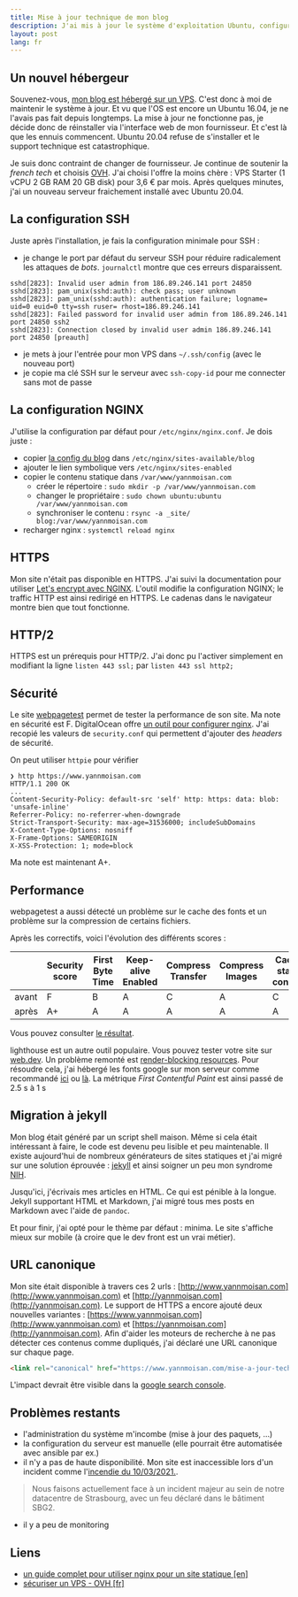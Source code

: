 ```yaml
---
title: Mise à jour technique de mon blog
description: J'ai mis à jour le système d'exploitation Ubuntu, configurer HTTPS et HTTP/2, améliorer la sécurité et les performances et changer le générateur de contenu statique.
layout: post
lang: fr
---
```

## Un nouvel hébergeur

Souvenez-vous, [mon blog est hébergé sur un VPS](/hebergement.html). C'est donc à moi de maintenir le système à jour. Et vu que l'OS est encore un Ubuntu 16.04, 
je ne l'avais pas fait depuis longtemps. La mise à jour ne fonctionne pas, je décide donc de réinstaller via l'interface web
de mon fournisseur. Et c'est là que les ennuis commencent. Ubuntu 20.04 refuse de s'installer et le support technique est catastrophique.

Je suis donc contraint de changer de fournisseur. Je continue de soutenir la _french tech_ et choisis [OVH](https://www.ovh.com/fr/).
J'ai choisi l'offre la moins chère : VPS Starter (1 vCPU 2 GB RAM 20 GB disk) pour 3,6 € par mois. Après quelques minutes, j'ai un nouveau
serveur fraichement installé avec Ubuntu 20.04.

## La configuration SSH
Juste après l'installation, je fais la configuration minimale pour SSH :
- je change le port par défaut du serveur SSH pour réduire radicalement les attaques de _bots_. 
  `journalctl` montre que ces erreurs disparaissent. 
```
sshd[2823]: Invalid user admin from 186.89.246.141 port 24850
sshd[2823]: pam_unix(sshd:auth): check pass; user unknown
sshd[2823]: pam_unix(sshd:auth): authentication failure; logname= uid=0 euid=0 tty=ssh ruser= rhost=186.89.246.141
sshd[2823]: Failed password for invalid user admin from 186.89.246.141 port 24850 ssh2
sshd[2823]: Connection closed by invalid user admin 186.89.246.141 port 24850 [preauth]
```  
- je mets à jour l'entrée pour mon VPS dans `~/.ssh/config` (avec le nouveau port)
- je copie ma clé SSH sur le serveur avec `ssh-copy-id` pour me connecter sans mot de passe

## La configuration NGINX
J'utilise la configuration par défaut pour `/etc/nginx/nginx.conf`. Je dois juste :
- copier [la config du blog](https://github.com/YannMoisan/blog/blob/master/nginx/blog) dans `/etc/nginx/sites-available/blog` 
- ajouter le lien symbolique vers `/etc/nginx/sites-enabled`
- copier le contenu statique dans `/var/www/yannmoisan.com`
  - créer le répertoire : `sudo mkdir -p /var/www/yannmoisan.com`
  - changer le propriétaire : `sudo chown ubuntu:ubuntu /var/www/yannmoisan.com`
  - synchroniser le contenu : `rsync -a _site/ blog:/var/www/yannmoisan.com`
- recharger nginx : `systemctl reload nginx`

## HTTPS
Mon site n'était pas disponible en HTTPS. J'ai suivi la documentation pour utiliser [Let's encrypt avec NGINX](https://www.nginx.com/blog/using-free-ssltls-certificates-from-lets-encrypt-with-nginx/).
L'outil modifie la configuration NGINX; le traffic HTTP est ainsi redirigé en HTTPS. Le cadenas dans le navigateur montre bien que tout fonctionne.

## HTTP/2
HTTPS est un prérequis pour HTTP/2. J'ai donc pu l'activer simplement en modifiant la ligne `listen 443 ssl;` par `listen 443 ssl http2;`

## Sécurité
Le site [webpagetest](https://webpagetest.org) permet de tester la performance de son site. Ma note en sécurité est F.
DigitalOcean offre [un outil pour configurer nginx](https://www.digitalocean.com/community/tools/nginx). J'ai recopié les valeurs
de `security.conf` qui permettent d'ajouter des _headers_ de sécurité.

On peut utiliser `httpie` pour vérifier 

```
❯ http https://www.yannmoisan.com
HTTP/1.1 200 OK
...
Content-Security-Policy: default-src 'self' http: https: data: blob: 'unsafe-inline'
Referrer-Policy: no-referrer-when-downgrade
Strict-Transport-Security: max-age=31536000; includeSubDomains
X-Content-Type-Options: nosniff
X-Frame-Options: SAMEORIGIN
X-XSS-Protection: 1; mode=block
```

Ma note est maintenant A+.

## Performance
webpagetest a aussi détecté un problème sur le cache des fonts et un problème sur la compression de certains fichiers. 

Après les correctifs, voici l'évolution des différents scores :

| |Security score|First Byte Time|Keep-alive Enabled|Compress Transfer|Compress Images|Cache static content|
|---|---|---|---|---|---|---|
|avant|F|B|A|C|A|C|
|après|A+|A|A|A|A|A|

Vous pouvez consulter [le résultat](https://webpagetest.org/result/210309_AiB3_d67682d3e764a6cff8a772ad588e4583/).

lighthouse est un autre outil populaire. Vous pouvez tester votre site sur [web.dev](https://web.dev/measure/).
Un problème remonté est [render-blocking resources](https://web.dev/render-blocking-resources/). Pour résoudre cela, j'ai hébergé les fonts google sur mon serveur comme recommandé 
[ici](https://sia.codes/posts/making-google-fonts-faster/) ou 
[là](https://wpspeedmatters.com/self-host-google-fonts/).
La métrique _First Contentful Paint_ est ainsi passé de 2.5 s à 1 s


## Migration à jekyll
Mon blog était généré par un script shell maison. Même si cela était intéressant à faire, le code est devenu peu lisible
et peu maintenable. Il existe aujourd'hui de nombreux générateurs de sites statiques et j'ai migré sur une solution éprouvée : [jekyll](https://jekyllrb.com/) 
et ainsi soigner un peu mon syndrome [NIH](https://en.wikipedia.org/wiki/Not_invented_here).

Jusqu'ici, j'écrivais mes articles en HTML. Ce qui est pénible à la longue. Jekyll supportant HTML et Markdown, j'ai migré
tous mes posts en Markdown avec l'aide de `pandoc`.

Et pour finir, j'ai opté pour le thème par défaut : minima. Le site s'affiche mieux sur mobile (à croire que le dev front est un vrai métier).

## URL canonique
Mon site était disponible à travers ces 2 urls : [http://www.yannmoisan.com](http://www.yannmoisan.com) et 
[http://yannmoisan.com](http://yannmoisan.com). 
Le support de HTTPS a encore ajouté deux nouvelles variantes : [https://www.yannmoisan.com](http://www.yannmoisan.com) et
[https://yannmoisan.com](http://yannmoisan.com). Afin d'aider les moteurs de recherche à ne pas détecter ces contenus 
comme dupliqués, j'ai déclaré une URL canonique sur chaque page.

```html
<link rel="canonical" href="https://www.yannmoisan.com/mise-a-jour-technique-blog.html"/>
```

L'impact devrait être visible dans la [google search console](https://search.google.com/search-console).

## Problèmes restants
- l'administration du système m'incombe (mise à jour des paquets, …)
- la configuration du serveur est manuelle (elle pourrait être automatisée avec ansible par ex.)
- il n'y a pas de haute disponibilité. Mon site est inaccessible lors d'un incident comme l'[incendie du 10/03/2021.](https://www.lemonde.fr/societe/article/2021/03/10/a-strasbourg-un-important-incendie-sur-le-site-de-l-entreprise-ovh-classe-seveso_6072548_3224.html).
  
> Nous faisons actuellement face à un incident majeur au sein de notre datacentre de Strasbourg, avec un feu déclaré dans le bâtiment SBG2.

- il y a peu de monitoring

## Liens

- [un guide complet pour utiliser nginx pour un site statique [en]](https://jgefroh.medium.com/a-guide-to-using-nginx-for-static-websites-d96a9d034940)
- [sécuriser un VPS - OVH [fr]](https://docs.ovh.com/fr/vps/conseils-securisation-vps/)